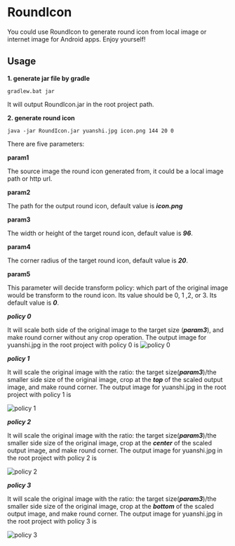 # RoundIcon
You could use RoundIcon to generate round icon from local image or internet image for Android apps. Enjoy yourself!
## Usage
**1. generate jar file by gradle**

```
gradlew.bat jar
```
It will output RoundIcon.jar in the root project path.

**2. generate round icon**

```
java -jar RoundIcon.jar yuanshi.jpg icon.png 144 20 0
```
There are five parameters:

**param1**

The source image the round icon generated from, it could be a local image path or http url.

**param2**

The path for the output round icon, default value is ***icon.png***

**param3**

The width or height of the target round icon, default value is ***96***.

**param4**

The corner radius of the target round icon, default value is ***20***.

**param5**

This parameter will decide transform policy: which part of the original image would be transform to the round icon. Its value should be 0, 1 ,2, or 3. Its default value is ***0***.

***policy 0***

It will scale both side of the original image to the target size (***param3***), and make round corner without any crop operation.
The output image for yuanshi.jpg in the root project with policy 0 is 
![policy 0](https://github.com/baidusoso/RoundIcon/blob/master/icon0.png?raw=true "policy 0")

***policy 1***

It will scale the original image with the ratio: the target size(***param3***)/the smaller side size of the original image, crop at the ***top*** of the scaled output image, and make round corner.
The output image for yuanshi.jpg in the root project with policy 1 is 

![policy 1](https://github.com/baidusoso/RoundIcon/blob/master/icon1.png?raw=true "policy 1")

***policy 2***

It will scale the original image with the ratio: the target size(***param3***)/the smaller side size of the original image, crop at the ***center*** of the scaled output image, and make round corner.
The output image for yuanshi.jpg in the root project with policy 2 is 

![policy 2](https://github.com/baidusoso/RoundIcon/blob/master/icon2.png?raw=true "policy 2")

***policy 3***

It will scale the original image with the ratio: the target size(***param3***)/the smaller side size of the original image, crop at the ***bottom*** of the scaled output image, and make round corner.
The output image for yuanshi.jpg in the root project with policy 3 is 

![policy 3](https://github.com/baidusoso/RoundIcon/blob/master/icon3.png?raw=true "policy 3")
